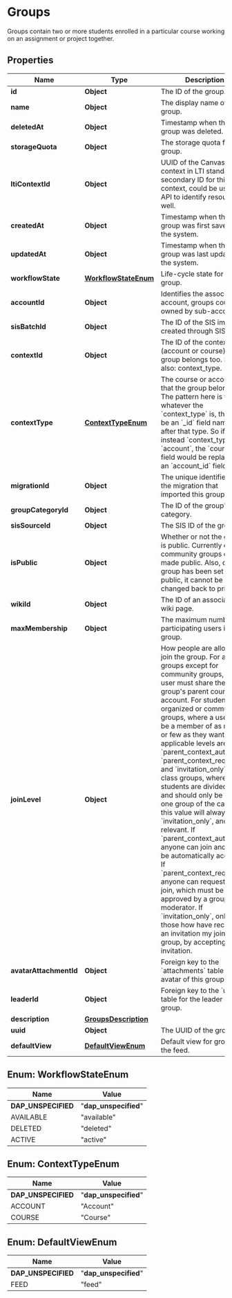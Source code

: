 

# Groups

Groups contain two or more students enrolled in a particular course working on an assignment or project together.

## Properties

| Name | Type | Description | Notes |
|------------ | ------------- | ------------- | -------------|
|**id** | **Object** | The ID of the group. |  |
|**name** | **Object** | The display name of the group. |  [optional] |
|**deletedAt** | **Object** | Timestamp when the group was deleted. |  [optional] |
|**storageQuota** | **Object** | The storage quota for the group. |  [optional] |
|**ltiContextId** | **Object** | UUID of the Canvas context in LTI standard. secondary ID for this context, could be used in API to identify resource as well. |  [optional] |
|**createdAt** | **Object** | Timestamp when the group was first saved in the system. |  |
|**updatedAt** | **Object** | Timestamp when the group was last updated in the system. |  |
|**workflowState** | [**WorkflowStateEnum**](#WorkflowStateEnum) | Life-cycle state for the group. |  |
|**accountId** | **Object** | Identifies the associated account, groups could be owned by sub-accounts. |  |
|**sisBatchId** | **Object** | The ID of the SIS import if created through SIS. |  [optional] |
|**contextId** | **Object** | The ID of the context (account or course) this group belongs too. See also: context_type. |  |
|**contextType** | [**ContextTypeEnum**](#ContextTypeEnum) | The course or account that the group belongs to. The pattern here is that whatever the &#x60;context_type&#x60; is, there will be an &#x60;_id&#x60; field named after that type. So if instead &#x60;context_type&#x60; was &#x60;account&#x60;, the &#x60;course_id&#x60; field would be replaced by an &#x60;account_id&#x60; field. |  |
|**migrationId** | **Object** | The unique identifier of the migration that imported this group. |  [optional] |
|**groupCategoryId** | **Object** | The ID of the group&#39;s category. |  [optional] |
|**sisSourceId** | **Object** | The SIS ID of the group. |  [optional] |
|**isPublic** | **Object** | Whether or not the group is public. Currently only community groups can be made public. Also, once a group has been set to public, it cannot be changed back to private. |  [optional] |
|**wikiId** | **Object** | The ID of an associated wiki page. |  [optional] |
|**maxMembership** | **Object** | The maximum number of participating users in the group. |  [optional] |
|**joinLevel** | **Object** | How people are allowed to join the group. For all groups except for community groups, the user must share the group&#39;s parent course or account. For student organized or community groups, where a user can be a member of as many or few as they want, the applicable levels are &#x60;parent_context_auto_join&#x60;, &#x60;parent_context_request&#x60;, and &#x60;invitation_only&#x60;. For class groups, where students are divided up and should only be part of one group of the category, this value will always be &#x60;invitation_only&#x60;, and is not relevant. If &#x60;parent_context_auto_join&#x60;, anyone can join and will be automatically accepted. If &#x60;parent_context_request&#x60;, anyone can request to join, which must be approved by a group moderator. If &#x60;invitation_only&#x60;, only those how have received an invitation my join the group, by accepting that invitation. |  [optional] |
|**avatarAttachmentId** | **Object** | Foreign key to the &#x60;attachments&#x60; table for the avatar of this group. |  [optional] |
|**leaderId** | **Object** | Foreign key to the &#x60;users&#x60; table for the leader of this group. |  [optional] |
|**description** | [**GroupsDescription**](GroupsDescription.md) |  |  [optional] |
|**uuid** | **Object** | The UUID of the group. |  |
|**defaultView** | [**DefaultViewEnum**](#DefaultViewEnum) | Default view for groups is the feed. |  [optional] |



## Enum: WorkflowStateEnum

| Name | Value |
|---- | -----|
| __DAP_UNSPECIFIED__ | &quot;__dap_unspecified__&quot; |
| AVAILABLE | &quot;available&quot; |
| DELETED | &quot;deleted&quot; |
| ACTIVE | &quot;active&quot; |



## Enum: ContextTypeEnum

| Name | Value |
|---- | -----|
| __DAP_UNSPECIFIED__ | &quot;__dap_unspecified__&quot; |
| ACCOUNT | &quot;Account&quot; |
| COURSE | &quot;Course&quot; |



## Enum: DefaultViewEnum

| Name | Value |
|---- | -----|
| __DAP_UNSPECIFIED__ | &quot;__dap_unspecified__&quot; |
| FEED | &quot;feed&quot; |



